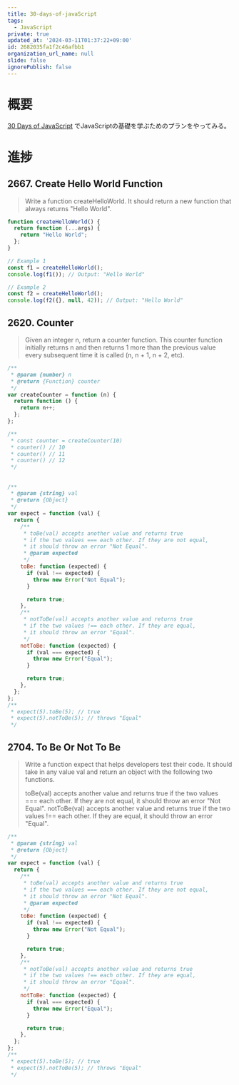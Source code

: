 ```yaml
---
title: 30-days-of-javaScript
tags:
  - JavaScript
private: true
updated_at: '2024-03-11T01:37:22+09:00'
id: 2682035fa1f2c46afbb1
organization_url_name: null
slide: false
ignorePublish: false
---
```


# 概要

[30 Days of JavaScript](https://leetcode.com/studyplan/30-days-of-javascript/) でJavaScriptの基礎を学ぶためのプランをやってみる。

# 進捗

## 2667. Create Hello World Function

> Write a function createHelloWorld. It should return a new function that always returns "Hello World".

```javascript
function createHelloWorld() {
  return function (...args) {
    return "Hello World";
  };
}

// Example 1
const f1 = createHelloWorld();
console.log(f1()); // Output: "Hello World"

// Example 2
const f2 = createHelloWorld();
console.log(f2({}, null, 42)); // Output: "Hello World"
```

## 2620. Counter

> Given an integer n, return a counter function. This counter function initially returns n and then returns 1 more than
> the previous value every subsequent time it is called (n, n + 1, n + 2, etc).

```javascript
/**
 * @param {number} n
 * @return {Function} counter
 */
var createCounter = function (n) {
  return function () {
    return n++;
  };
};

/**
 * const counter = createCounter(10)
 * counter() // 10
 * counter() // 11
 * counter() // 12
 */
```

##

```javascript
/**
 * @param {string} val
 * @return {Object}
 */
var expect = function (val) {
  return {
    /**
     * toBe(val) accepts another value and returns true
     * if the two values === each other. If they are not equal,
     * it should throw an error "Not Equal".
     * @param expected
     */
    toBe: function (expected) {
      if (val !== expected) {
        throw new Error("Not Equal");
      }

      return true;
    },
    /**
     * notToBe(val) accepts another value and returns true
     * if the two values !== each other. If they are equal,
     * it should throw an error "Equal".
     */
    notToBe: function (expected) {
      if (val === expected) {
        throw new Error("Equal");
      }

      return true;
    },
  };
};
/**
 * expect(5).toBe(5); // true
 * expect(5).notToBe(5); // throws "Equal"
 */
```

## 2704. To Be Or Not To Be

> Write a function expect that helps developers test their code. It should take in any value val and return an object
> with the following two functions.
>
> toBe(val) accepts another value and returns true if the two values === each other. If they are not equal, it should
> throw an error "Not Equal".
> notToBe(val) accepts another value and returns true if the two values !== each other. If they are equal, it should
> throw an error "Equal".

```javascript
/**
 * @param {string} val
 * @return {Object}
 */
var expect = function (val) {
  return {
    /**
     * toBe(val) accepts another value and returns true
     * if the two values === each other. If they are not equal,
     * it should throw an error "Not Equal".
     * @param expected
     */
    toBe: function (expected) {
      if (val !== expected) {
        throw new Error("Not Equal");
      }

      return true;
    },
    /**
     * notToBe(val) accepts another value and returns true
     * if the two values !== each other. If they are equal,
     * it should throw an error "Equal".
     */
    notToBe: function (expected) {
      if (val === expected) {
        throw new Error("Equal");
      }

      return true;
    },
  };
};
/**
 * expect(5).toBe(5); // true
 * expect(5).notToBe(5); // throws "Equal"
 */
```
